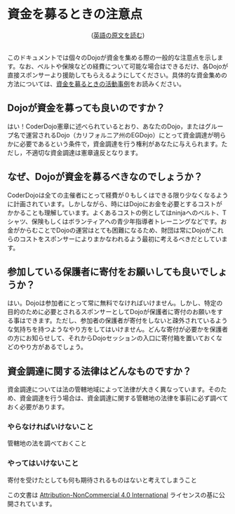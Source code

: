 # 資金を募るときの注意点
<center>(<a href="https://github.com/CoderDojo/kata-archive/blob/master/files/FundraisingGuidelines.pdf">英語の原文を読む</a>)</center>
<br/>

このドキュメントでは個々のDojoが資金を集める際の一般的な注意点を示します。なお、ベルトや保険などの経費について可能な場合はできるだけ、各Dojoが直接スポンサーより援助してもらえるようにしてください。具体的な資金集めの方法については、[資金を募るときの活動事例](/docs/fundraising-methods)をお読みください。

## Dojoが資金を募っても良いのですか？

はい！CoderDojo憲章に述べられているとおり、あなたのDojo，またはグループ名で運営されるDojo（カリフォルニア州のEGDojo）にとって資金調達が明らかに必要であるという条件で，資金調達を行う権利があなたに与えられます。ただし，不適切な資金調達は憲章違反となります。

## なぜ、Dojoが資金を募るべきなのでしょうか？

CoderDojoは全ての主催者にとって経費が０もしくはできる限り少なくなるように計画されています。しかしながら、時にはDojoにお金を必要とするコストがかかることも理解しています。よくあるコストの例としてはninjaへのベルト、Tシャツ、保険もしくはボランティアへの青少年指導者トレーニングなどです。お金がからむことでDojoの運営はとても困難になるため、財団は常にDojoがこれらのコストをスポンサーによりまかなわれるよう最初に考えるべきだとしています。

## 参加している保護者に寄付をお願いしても良いでしょうか？

はい。Dojoは参加者にとって常に無料でなければいけません。しかし、特定の目的のために必要とされるスポンサーとしてDojoが保護者に寄付のお願いをする事はできます。ただし、参加者の保護者が寄付をしないと疎外されているような気持ちを持つようなやり方をしてはいけません。どんな寄付が必要かを保護者の方にお知らせして、それからDojoセッションの入口に寄付箱を置いておくなどのやり方があるでしょう。

## 資金調達に関する法律はどんなものですか？

資金調達については法の管轄地域によって法律が大きく異なっています。そのため、資金調達を行う場合は、資金調達に関する管轄地の法律を事前に必ず調べておく必要があります。

### やらなければいけないこと
管轄地の法を調べておくこと 

### やってはいけないこと
寄付を受けたとしても何も期待されるものはないと考えてしまうこと
<br/>

この文書は [Attribution-NonCommercial 4.0 International](https://creativecommons.org/licenses/by-nc/4.0/deed.ja) ライセンスの基に公開されています。
